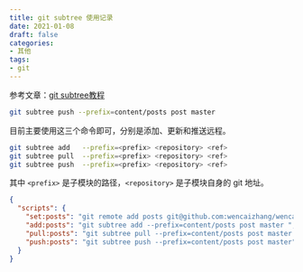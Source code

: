 ```yaml
---
title: git subtree 使用记录
date: 2021-01-08
draft: false
categories:
- 其他
tags:
- git
---
```



参考文章：[git subtree教程](https://segmentfault.com/a/1190000012002151)


```bash
git subtree push --prefix=content/posts post master
```

目前主要使用这三个命令即可，分别是添加、更新和推送远程。

```bash
git subtree add   --prefix=<prefix> <repository> <ref>
git subtree pull  --prefix=<prefix> <repository> <ref>
git subtree push  --prefix=<prefix> <repository> <ref>
```

其中 `<prefix>` 是子模块的路径，`<repository>` 是子模块自身的 git 地址。

```json
{
  "scripts": {
    "set:posts": "git remote add posts git@github.com:wencaizhang/wencaizhang.github.io.git",
    "add:posts": "git subtree add --prefix=content/posts post master ",
    "pull:posts": "git subtree pull --prefix=content/posts post master ",
    "push:posts": "git subtree push --prefix=content/posts post master"
  }
}
```

